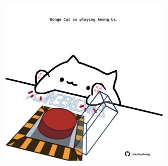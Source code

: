 <!-- built at 04/10/2025, 04:00:36 UTC -->
<p align="center">
  <img width="500" height="500" src="./ReadmeImage.svg">
</p>
